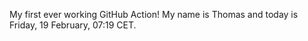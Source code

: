 My first ever working GitHub Action!
My name is Thomas and today is Friday, 19 February, 07:19 CET. 

